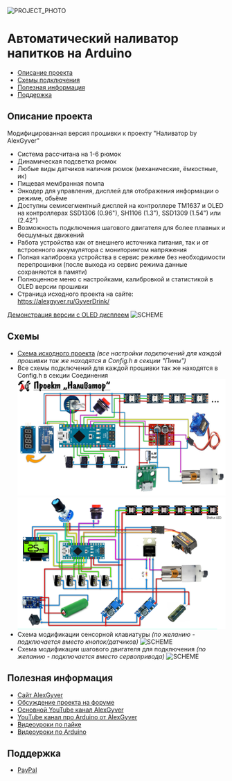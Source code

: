 ![PROJECT_PHOTO](https://github.com/VICLER/GyverDrink/blob/master/proj_img.jpg)
# Автоматический наливатор напитков на Arduino
* [Описание проекта](#chapter-0)
* [Схемы подключения](#chapter-1)
* [Полезная информация](#chapter-2)
* [Поддержка](#chapter-3)

<a id="chapter-0"></a>
## Описание проекта
Модифицированная версия прошивки к проекту "Наливатор by AlexGyver"
- Система рассчитана на 1-6 рюмок
- Динамическая подсветка рюмок
- Любые виды датчиков наличия рюмок (механические, ёмкостные, ик)
- Пищевая мембранная помпа
- Энкодер для управления, дисплей для отображения информации о режиме, обьёме
- Доступны семисегментный дисплей на контроллере TM1637 и OLED на контроллерах SSD1306 (0.96"), SH1106 (1.3"), SSD1309 (1.54") или  (2.42")
- Возможность подключения шагового двигателя для более плавных и бесшумных движений
- Работа устройства как от внешнего источника питания, так и от встроенного аккумулятора с мониторингом напряжения
- Полная калибровка устройства в сервис режиме без необходимости перепрошивки (после выхода из сервис режима данные сохраняются в памяти)
- Полноценное меню с настройками, калибровкой и статистикой в OLED версии прошивки
- Страница исходного проекта на сайте: https://alexgyver.ru/GyverDrink/

[Демонстрация версии с OLED дисплеем](https://youtu.be/Gz3xwlsXfk0)
![SCHEME](https://github.com/VICLER/GyverDrink/blob/master/schemes/Oled_Demo.jpg)

<a id="chapter-1"></a>
## Схемы
- [Схема исходного проекта](https://github.com/AlexGyver/GyverDrink) *(все настройки подключений для каждой прошивки так же находятся в Config.h в секции "Пины")*
- Все схемы подключений для каждой прошивки так же находятся в Config.h в секции Соединения
![SCHEME](https://github.com/AlexGyver/GyverDrink/blob/master/schemes/scheme1.jpg)
![SCHEME](https://github.com/AlexGyver/GyverDrink/blob/master/schemes/scheme2.jpg)
- Схема модификации сенсорной клавиатуры *(по желанию - подключается вместо кнопок/датчиков)*
![SCHEME](https://github.com/VICLER/GyverDrink/blob/master/schemes/TTP229_configuration.jpg)
- Схема модификации шагового двигателя для подключения *(по желанию - подключается вместо сервопривода)*
![SCHEME](https://github.com/VICLER/GyverDrink/blob/master/schemes/StepMot_connection.jpg)

<a id="chapter-2"></a>
## Полезная информация
* [Сайт AlexGyver](http://alexgyver.ru/)
* [Обсуждение проекта на форуме](https://community.alexgyver.ru/threads/nalivator-obsuzhdenie-proekta.1880/)
* [Основной YouTube канал AlexGyver](https://www.youtube.com/channel/UCgtAOyEQdAyjvm9ATCi_Aig?sub_confirmation=1)
* [YouTube канал про Arduino от AlexGyver](https://www.youtube.com/channel/UC4axiS76D784-ofoTdo5zOA?sub_confirmation=1)
* [Видеоуроки по пайке](https://www.youtube.com/playlist?list=PLOT_HeyBraBuMIwfSYu7kCKXxQGsUKcqR)
* [Видеоуроки по Arduino](http://alexgyver.ru/arduino_lessons/)

<a id="chapter-3"></a>
## Поддержка
* [PayPal](http://paypal.me/vicler)
